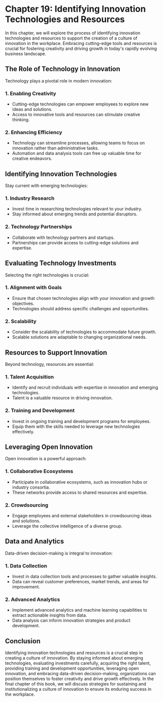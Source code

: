 Chapter 19: Identifying Innovation Technologies and Resources
=============================================================

In this chapter, we will explore the process of identifying innovation technologies and resources to support the creation of a culture of innovation in the workplace. Embracing cutting-edge tools and resources is crucial for fostering creativity and driving growth in today's rapidly evolving business landscape.

The Role of Technology in Innovation
------------------------------------

Technology plays a pivotal role in modern innovation:

### **1. Enabling Creativity**

* Cutting-edge technologies can empower employees to explore new ideas and solutions.
* Access to innovative tools and resources can stimulate creative thinking.

### **2. Enhancing Efficiency**

* Technology can streamline processes, allowing teams to focus on innovation rather than administrative tasks.
* Automation and data analysis tools can free up valuable time for creative endeavors.

Identifying Innovation Technologies
-----------------------------------

Stay current with emerging technologies:

### **1. Industry Research**

* Invest time in researching technologies relevant to your industry.
* Stay informed about emerging trends and potential disruptors.

### **2. Technology Partnerships**

* Collaborate with technology partners and startups.
* Partnerships can provide access to cutting-edge solutions and expertise.

Evaluating Technology Investments
---------------------------------

Selecting the right technologies is crucial:

### **1. Alignment with Goals**

* Ensure that chosen technologies align with your innovation and growth objectives.
* Technologies should address specific challenges and opportunities.

### **2. Scalability**

* Consider the scalability of technologies to accommodate future growth.
* Scalable solutions are adaptable to changing organizational needs.

Resources to Support Innovation
-------------------------------

Beyond technology, resources are essential:

### **1. Talent Acquisition**

* Identify and recruit individuals with expertise in innovation and emerging technologies.
* Talent is a valuable resource in driving innovation.

### **2. Training and Development**

* Invest in ongoing training and development programs for employees.
* Equip them with the skills needed to leverage new technologies effectively.

Leveraging Open Innovation
--------------------------

Open innovation is a powerful approach:

### **1. Collaborative Ecosystems**

* Participate in collaborative ecosystems, such as innovation hubs or industry consortia.
* These networks provide access to shared resources and expertise.

### **2. Crowdsourcing**

* Engage employees and external stakeholders in crowdsourcing ideas and solutions.
* Leverage the collective intelligence of a diverse group.

Data and Analytics
------------------

Data-driven decision-making is integral to innovation:

### **1. Data Collection**

* Invest in data collection tools and processes to gather valuable insights.
* Data can reveal customer preferences, market trends, and areas for improvement.

### **2. Advanced Analytics**

* Implement advanced analytics and machine learning capabilities to extract actionable insights from data.
* Data analysis can inform innovation strategies and product development.

Conclusion
----------

Identifying innovation technologies and resources is a crucial step in creating a culture of innovation. By staying informed about emerging technologies, evaluating investments carefully, acquiring the right talent, providing training and development opportunities, leveraging open innovation, and embracing data-driven decision-making, organizations can position themselves to foster creativity and drive growth effectively. In the final chapter of this book, we will discuss strategies for sustaining and institutionalizing a culture of innovation to ensure its enduring success in the workplace.
